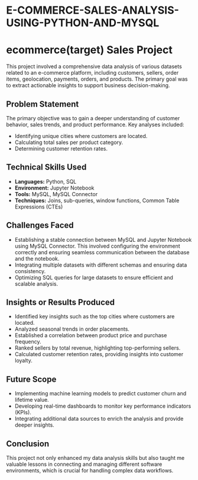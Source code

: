 # E-COMMERCE-SALES-ANALYSIS-USING-PYTHON-AND-MYSQL

# ecommerce(target) Sales Project

This project involved a comprehensive data analysis of various datasets related to an e-commerce platform, including customers, sellers, order items, geolocation, payments, orders, and products. The primary goal was to extract actionable insights to support business decision-making.

## Problem Statement

The primary objective was to gain a deeper understanding of customer behavior, sales trends, and product performance. Key analyses included:
- Identifying unique cities where customers are located.
- Calculating total sales per product category.
- Determining customer retention rates.

## Technical Skills Used

- **Languages:** Python, SQL
- **Environment:** Jupyter Notebook
- **Tools:** MySQL, MySQL Connector
- **Techniques:** Joins, sub-queries, window functions, Common Table Expressions (CTEs)

## Challenges Faced

- Establishing a stable connection between MySQL and Jupyter Notebook using MySQL Connector. This involved configuring the environment correctly and ensuring seamless communication between the database and the notebook.
- Integrating multiple datasets with different schemas and ensuring data consistency.
- Optimizing SQL queries for large datasets to ensure efficient and scalable analysis.

## Insights or Results Produced

- Identified key insights such as the top cities where customers are located.
- Analyzed seasonal trends in order placements.
- Established a correlation between product price and purchase frequency.
- Ranked sellers by total revenue, highlighting top-performing sellers.
- Calculated customer retention rates, providing insights into customer loyalty.

## Future Scope

- Implementing machine learning models to predict customer churn and lifetime value.
- Developing real-time dashboards to monitor key performance indicators (KPIs).
- Integrating additional data sources to enrich the analysis and provide deeper insights.

## Conclusion

This project not only enhanced my data analysis skills but also taught me valuable lessons in connecting and managing different software environments, which is crucial for handling complex data workflows.
